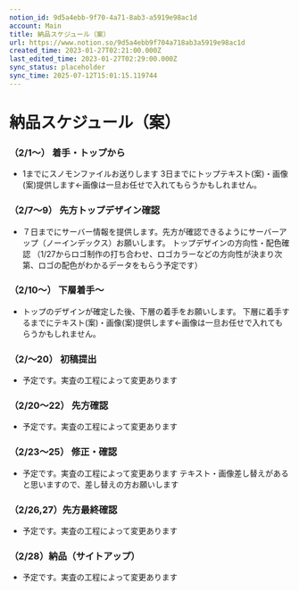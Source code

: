 ```yaml
---
notion_id: 9d5a4ebb-9f70-4a71-8ab3-a5919e98ac1d
account: Main
title: 納品スケジュール（案）
url: https://www.notion.so/9d5a4ebb9f704a718ab3a5919e98ac1d
created_time: 2023-01-27T02:21:00.000Z
last_edited_time: 2023-01-27T02:29:00.000Z
sync_status: placeholder
sync_time: 2025-07-12T15:01:15.119744
---
```

# 納品スケジュール（案）

### （2/1〜） 着手・トップから
- 1までにスノモンファイルお送りします
3日までにトップテキスト(案)・画像(案)提供します←画像は一旦お任せで入れてもらうかもしれません。
### （2/7〜9） 先方トップデザイン確認
- ７日までにサーバー情報を提供します。先方が確認できるようにサーバーアップ（ノーインデックス）お願いします。
トップデザインの方向性・配色確認
（1/27からロゴ制作の打ち合わせ、ロゴカラーなどの方向性が決まり次第、ロゴの配色がわかるデータをもらう予定です）
### （2/10〜） 下層着手〜
- トップのデザインが確定した後、下層の着手をお願いします。
下層に着手するまでにテキスト(案)・画像(案)提供します←画像は一旦お任せで入れてもらうかもしれません。
### （2/〜20） 初稿提出
- 予定です。実査の工程によって変更あります
### （2/20〜22） 先方確認
- 予定です。実査の工程によって変更あります
### （2/23〜25） 修正・確認
- 予定です。実査の工程によって変更あります
テキスト・画像差し替えがあると思いますので、差し替えの方お願いします
### （2/26,27）先方最終確認
- 予定です。実査の工程によって変更あります
### （2/28）納品（サイトアップ）
- 予定です。実査の工程によって変更あります